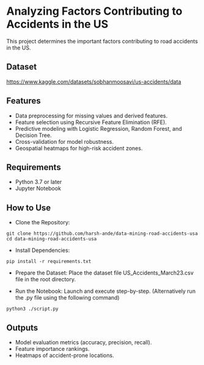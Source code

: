 # Analyzing Factors Contributing to Accidents in the US
This project determines the important factors contributing to road accidents in the US.

## Dataset
https://www.kaggle.com/datasets/sobhanmoosavi/us-accidents/data
## Features
- Data preprocessing for missing values and derived features.
- Feature selection using Recursive Feature Elimination (RFE).
- Predictive modeling with Logistic Regression, Random Forest, and Decision Tree.
- Cross-validation for model robustness.
- Geospatial heatmaps for high-risk accident zones.

## Requirements
- Python 3.7 or later
- Jupyter Notebook

## How to Use
- Clone the Repository:
```
git clone https://github.com/harsh-ande/data-mining-road-accidents-usa
cd data-mining-road-accidents-usa
```
- Install Dependencies:
```
pip install -r requirements.txt
```
- Prepare the Dataset: Place the dataset file US_Accidents_March23.csv file in the root directory.

- Run the Notebook: Launch and execute step-by-step. (Alternatively run the .py file using the following command)
```
python3 ./script.py
```


## Outputs
- Model evaluation metrics (accuracy, precision, recall).
- Feature importance rankings.
- Heatmaps of accident-prone locations.
